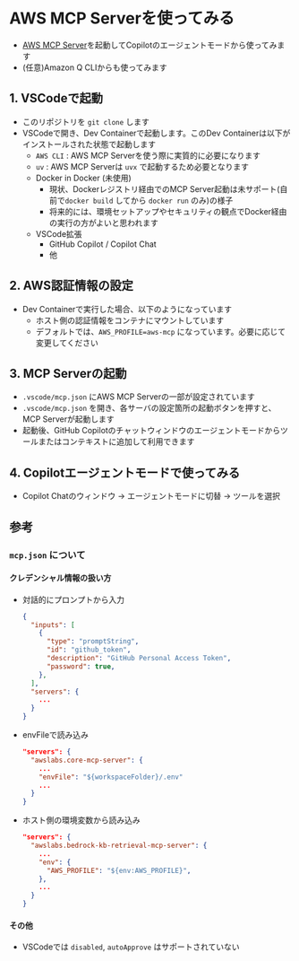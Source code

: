 # AWS MCP Serverを使ってみる

- [AWS MCP Server](https://awslabs.github.io/mcp/)を起動してCopilotのエージェントモードから使ってみます
- (任意)Amazon Q CLIからも使ってみます

## 1. VSCodeで起動

- このリポジトリを `git clone` します
- VSCodeで開き、Dev Containerで起動します。このDev Containerは以下がインストールされた状態で起動します
  - `AWS CLI` : AWS MCP Serverを使う際に実質的に必要になります
  - `uv` : AWS MCP Serverは `uvx` で起動するため必要となります
  - Docker in Docker (未使用)
    - 現状、Dockerレジストリ経由でのMCP Server起動は未サポート(自前で`docker build` してから `docker run` のみ)の様子
    - 将来的には、環境セットアップやセキュリティの観点でDocker経由の実行の方がよいと思われます
  - VSCode拡張
    - GitHub Copilot / Copilot Chat
    - 他

## 2. AWS認証情報の設定
- Dev Containerで実行した場合、以下のようになっています
  - ホスト側の認証情報をコンテナにマウントしています
  - デフォルトでは、`AWS_PROFILE=aws-mcp` になっています。必要に応じて変更してください

## 3. MCP Serverの起動
- `.vscode/mcp.json` にAWS MCP Serverの一部が設定されています
- `.vscode/mcp.json` を開き、各サーバの設定箇所の起動ボタンを押すと、MCP Serverが起動します
- 起動後、GitHub Copilotのチャットウィンドウのエージェントモードからツールまたはコンテキストに追加して利用できます

## 4. Copilotエージェントモードで使ってみる
- Copilot Chatのウィンドウ -> エージェントモードに切替 -> ツールを選択

## 参考
### `mcp.json` について
#### クレデンシャル情報の扱い方
- 対話的にプロンプトから入力
  ```json
  {
    "inputs": [
      {
        "type": "promptString",
        "id": "github_token",
        "description": "GitHub Personal Access Token",
        "password": true,
      },
    ],
    "servers": {
      ...
    }
  }
  ```

- envFileで読み込み
  ```json
  "servers": {
    "awslabs.core-mcp-server": {
      ...
      "envFile": "${workspaceFolder}/.env"
      ...
    }
  }
  ```

- ホスト側の環境変数から読み込み
  ```json
  "servers": {
    "awslabs.bedrock-kb-retrieval-mcp-server": {
      ...
      "env": {
        "AWS_PROFILE": "${env:AWS_PROFILE}",
      },
      ...
    }
  }
  ```

#### その他
- VSCodeでは `disabled`, `autoApprove` はサポートされていない
